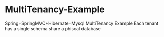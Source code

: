 # MultiTenancy-Example
Spring+SpringMVC+Hibernate+Mysql MultiTenancy Example
Each tenant has a single schema share a phiscal database

